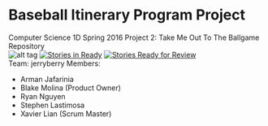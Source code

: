 # Baseball Itinerary Program Project
Computer Science 1D Spring 2016 Project 2: Take Me Out To The Ballgame Repository  
![alt tag](http://www.saddleback.edu/sites/all/themes/sc_zen/logo.png) [![Stories in Ready](https://badge.waffle.io/xavierliancw/Based-Itinerary.svg?label=ready&title=Ready)](http://waffle.io/xavierliancw/Based-Itinerary) [![Stories Ready for Review](https://badge.waffle.io/xavierliancw/Based-Itinerary.svg?label=under%20review&title=Review%20Ready)](http://waffle.io/xavierliancw/Based-Itinerary)  
Team: jerryberry 
Members:
- Arman Jafarinia
- Blake Molina (Product Owner)
- Ryan Nguyen
- Stephen Lastimosa
- Xavier Lian (Scrum Master)
